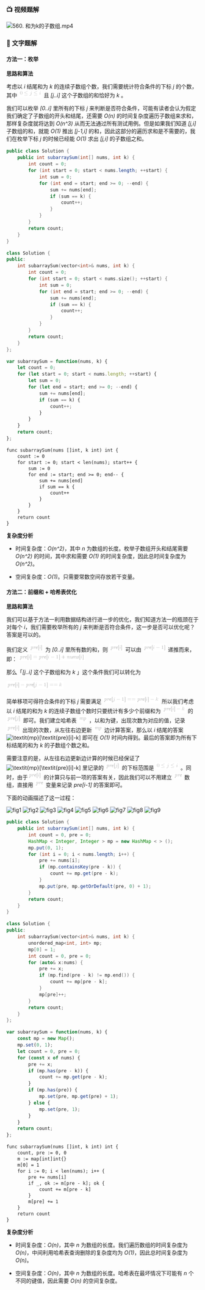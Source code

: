 ### 📺 视频题解  
![560. 和为k的子数组.mp4](5d46858e-95e4-432c-ba49-38b1b69baaf9)

### 📖 文字题解

#### 方法一：枚举

**思路和算法**

考虑以 *i* 结尾和为 *k* 的连续子数组个数，我们需要统计符合条件的下标 *j* 的个数，其中 ![0\leqj\leqi ](./p__0leq_jleq_i_.png)  且 *[j..i]* 这个子数组的和恰好为 *k* 。

我们可以枚举 *[0..i]* 里所有的下标 *j* 来判断是否符合条件，可能有读者会认为假定我们确定了子数组的开头和结尾，还需要 *O(n)* 的时间复杂度遍历子数组来求和，那样复杂度就将达到 *O(n^3)* 从而无法通过所有测试用例。但是如果我们知道 *[j,i]* 子数组的和，就能 *O(1)* 推出 *[j-1,i]* 的和，因此这部分的遍历求和是不需要的，我们在枚举下标 *j* 的时候已经能 *O(1)* 求出 *[j,i]* 的子数组之和。

```Java [sol1-Java]
public class Solution {
    public int subarraySum(int[] nums, int k) {
        int count = 0;
        for (int start = 0; start < nums.length; ++start) {
            int sum = 0;
            for (int end = start; end >= 0; --end) {
                sum += nums[end];
                if (sum == k) {
                    count++;
                }
            }
        }
        return count;
    }
}
```

```C++ [sol1-C++]
class Solution {
public:
    int subarraySum(vector<int>& nums, int k) {
        int count = 0;
        for (int start = 0; start < nums.size(); ++start) {
            int sum = 0;
            for (int end = start; end >= 0; --end) {
                sum += nums[end];
                if (sum == k) {
                    count++;
                }
            }
        }
        return count;
    }
};
```

```JavaScript [sol1-JavaScript]
var subarraySum = function(nums, k) {
    let count = 0;
    for (let start = 0; start < nums.length; ++start) {
        let sum = 0;
        for (let end = start; end >= 0; --end) {
            sum += nums[end];
            if (sum == k) {
                count++;
            }
        }
    }
    return count;
};
```

```golang [sol1-Golang]
func subarraySum(nums []int, k int) int {
    count := 0
    for start := 0; start < len(nums); start++ {
        sum := 0
        for end := start; end >= 0; end-- {
            sum += nums[end]
            if sum == k {
                count++
            }
        }
    }
    return count
}
```

**复杂度分析**

- 时间复杂度：*O(n^2)*，其中 *n* 为数组的长度。枚举子数组开头和结尾需要 *O(n^2)* 的时间，其中求和需要 *O(1)* 的时间复杂度，因此总时间复杂度为 *O(n^2)*。

- 空间复杂度：*O(1)*。只需要常数空间存放若干变量。

#### 方法二：前缀和 + 哈希表优化

**思路和算法**

我们可以基于方法一利用数据结构进行进一步的优化，我们知道方法一的瓶颈在于对每个 *i*，我们需要枚举所有的 *j* 来判断是否符合条件，这一步是否可以优化呢？答案是可以的。 

我们定义 ![\textit{pre}\[i\] ](./p__textit{pre}_i__.png)  为 *[0..i]* 里所有数的和，则 ![\textit{pre}\[i\] ](./p__textit{pre}_i__.png)  可以由 ![\textit{pre}\[i-1\] ](./p__textit{pre}_i-1__.png)  递推而来，即：
![\textit{pre}\[i\]=\textit{pre}\[i-1\]+\textit{nums}\[i\] ](./p___textit{pre}_i_=textit{pre}_i-1_+textit{nums}_i___.png) 

那么「*[j..i]* 这个子数组和为 *k* 」这个条件我们可以转化为

![\textit{pre}\[i\]-\textit{pre}\[j-1\]==k ](./p___textit{pre}_i_-textit{pre}_j-1_==k__.png) 

简单移项可得符合条件的下标 *j* 需要满足
![\textit{pre}\[j-1\]==\textit{pre}\[i\]-k ](./p___textit{pre}_j-1__==_textit{pre}_i__-_k__.png) 
所以我们考虑以 *i* 结尾的和为 *k* 的连续子数组个数时只要统计有多少个前缀和为 ![\textit{pre}\[i\]-k ](./p__textit{pre}_i_-k_.png)  的 ![\textit{pre}\[j\] ](./p__textit{pre}_j__.png)  即可。我们建立哈希表 ![\textit{mp} ](./p__textit{mp}_.png) ，以和为键，出现次数为对应的值，记录 ![\textit{pre}\[i\] ](./p__textit{pre}_i__.png)  出现的次数，从左往右边更新 ![\textit{mp} ](./p__textit{mp}_.png)  边计算答案，那么以 *i* 结尾的答案 ![\textit{mp}\[\textit{pre}\[i\]-k\] ](./p__textit{mp}_textit{pre}_i_-k__.png)  即可在 *O(1)* 时间内得到。最后的答案即为所有下标结尾的和为 *k* 的子数组个数之和。

需要注意的是，从左往右边更新边计算的时候已经保证了![\textit{mp}\[\textit{pre}\[i\]-k\] ](./p__textit{mp}_textit{pre}_i_-k__.png)  里记录的 ![\textit{pre}\[j\] ](./p__textit{pre}_j__.png)  的下标范围是 ![0\leqj\leqi ](./p__0leq_jleq_i_.png)  。同时，由于![\textit{pre}\[i\] ](./p__textit{pre}_i__.png)  的计算只与前一项的答案有关，因此我们可以不用建立 ![\textit{pre} ](./p__textit{pre}_.png)  数组，直接用 ![\textit{pre} ](./p__textit{pre}_.png)  变量来记录 *pre[i-1]* 的答案即可。

下面的动画描述了这一过程：


 ![fig1](https://assets.leetcode-cn.com/solution-static/560/1.PNG) ![fig2](https://assets.leetcode-cn.com/solution-static/560/2.PNG) ![fig3](https://assets.leetcode-cn.com/solution-static/560/3.PNG) ![fig4](https://assets.leetcode-cn.com/solution-static/560/4.PNG) ![fig5](https://assets.leetcode-cn.com/solution-static/560/5.PNG) ![fig6](https://assets.leetcode-cn.com/solution-static/560/6.PNG) ![fig7](https://assets.leetcode-cn.com/solution-static/560/7.PNG) ![fig8](https://assets.leetcode-cn.com/solution-static/560/8.PNG) ![fig9](https://assets.leetcode-cn.com/solution-static/560/9.PNG) 


```Java [sol2-Java]
public class Solution {
    public int subarraySum(int[] nums, int k) {
        int count = 0, pre = 0;
        HashMap < Integer, Integer > mp = new HashMap < > ();
        mp.put(0, 1);
        for (int i = 0; i < nums.length; i++) {
            pre += nums[i];
            if (mp.containsKey(pre - k)) {
                count += mp.get(pre - k);
            }
            mp.put(pre, mp.getOrDefault(pre, 0) + 1);
        }
        return count;
    }
}
```

```C++ [sol2-C++]
class Solution {
public:
    int subarraySum(vector<int>& nums, int k) {
        unordered_map<int, int> mp;
        mp[0] = 1;
        int count = 0, pre = 0;
        for (auto& x:nums) {
            pre += x;
            if (mp.find(pre - k) != mp.end()) {
                count += mp[pre - k];
            }
            mp[pre]++;
        }
        return count;
    }
};
```

```JavaScript [sol2-JavaScript]
var subarraySum = function(nums, k) {
    const mp = new Map();
    mp.set(0, 1);
    let count = 0, pre = 0;
    for (const x of nums) {
        pre += x;
        if (mp.has(pre - k)) {
            count += mp.get(pre - k);
        }
        if (mp.has(pre)) {
            mp.set(pre, mp.get(pre) + 1);
        } else {
            mp.set(pre, 1);
        }
    }
    return count;
};
```

```golang [sol2-Golang]
func subarraySum(nums []int, k int) int {
    count, pre := 0, 0
    m := map[int]int{}
    m[0] = 1
    for i := 0; i < len(nums); i++ {
        pre += nums[i]
        if _, ok := m[pre - k]; ok {
            count += m[pre - k]
        }
        m[pre] += 1
    }
    return count
}
```

**复杂度分析**

* 时间复杂度：*O(n)*，其中 *n* 为数组的长度。我们遍历数组的时间复杂度为 *O(n)*，中间利用哈希表查询删除的复杂度均为 *O(1)*，因此总时间复杂度为 *O(n)*。

* 空间复杂度：*O(n)*，其中 *n* 为数组的长度。哈希表在最坏情况下可能有 *n* 个不同的键值，因此需要 *O(n)* 的空间复杂度。